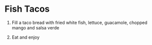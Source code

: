 # Fish Tacos 

1. Fill a taco bread with fried white fish, lettuce, guacamole, chopped mango and salsa verde

2. Eat and enjoy 
